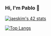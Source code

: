 ### Hi, I'm Pablo 👋

[![jaeskim's 42 stats](https://badge42.herokuapp.com/api/stats/psoto-go)](https://github.com/JaeSeoKim/badge42)

<!--[![psoto-go 42Project Score](https://badge42.herokuapp.com/api/project/psoto-go/netwhat)](https://github.com/JaeSeoKim/badge42)-->
[![Top Langs](https://github-readme-stats.vercel.app/api/top-langs/?username=psoto-go&layout=compact)](https://github.com/psoto-go/github-readme-stats)


<!--
**psoto-go/psoto-go** is a ✨ _special_ ✨ repository because its `README.md` (this file) appears on your GitHub profile.

Here are some ideas to get you started:

- 🔭 I’m currently working on ...
- 🌱 I’m currently learning ...
- 👯 I’m looking to collaborate on ...
- 🤔 I’m looking for help with ...
- 💬 Ask me about ...
- 📫 How to reach me: ...
- 😄 Pronouns: ...
- ⚡ Fun fact: ...
-->
